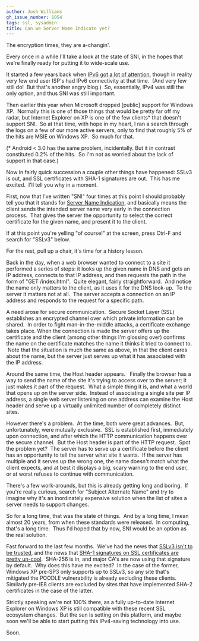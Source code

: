 ```yaml
---
author: Josh Williams
gh_issue_number: 1054
tags: ssl, sysadmin
title: Can we Server Name Indicate yet?
---
```




The encryption times, they are a-changin'.

Every once in a  while I'll take a look at the state of SNI, in the hopes that we're  finally ready for putting it to wide-scale use.

It started a few years back when [IPv6 got a lot of attention](http://www.worldipv6day.org/),  though in reality very few end user ISP's had IPv6 connectivity at that  time.  (And very few still do!  But that's another angry blog.)  So,  essentially, IPv4 was still the only option, and thus SNI was still  important.

Then earlier this year when Microsoft dropped [public]  support for Windows XP.  Normally this is one of those things that would  be pretty far off my radar, but Internet Explorer on XP is one of the  few clients* that doesn't support SNI.  So at that time, with hope in my  heart, I ran a search through the logs on a few of our more active  servers, only to find that roughly 5% of the hits are MSIE on Windows  XP.  So much for that.

(* Android < 3.0 has the same problem,  incidentally. But it in contrast constituted 0.2% of the hits.  So I'm  not as worried about the lack of support in that case.)

Now in  fairly quick succession a couple other things have happened: SSLv3 is  out, and SSL certificates with SHA-1 signatures are out.  This has me  excited.  I'll tell you why in a moment.

First, now that I've written "SNI" four times at this point I should probably tell you that it stands for [Server Name Indication](http://en.wikipedia.org/wiki/Server_Name_Indication),  and basically means the client sends the intended server name very  early in the connection process.  That gives the server the opportunity  to select the correct certificate for the given name, and present it to  the client.

If at this point you're yelling "of course!" at the screen, press Ctrl-F and search for "SSLv3" below.

For the rest, pull up a chair, it's time for a history lesson.

Back  in the day, when a web browser wanted to connect to a site it performed  a series of steps: it looks up the given name in DNS and gets an IP  address, connects to that IP address, and then requests the path in the  form of "GET /index.html".  Quite elegant, fairly straightforward.  And  notice the name only matters to the client, as it uses it for the DNS  look-up.  To the server it matters not at all.  The server accepts a  connection on an IP address and responds to the request for a specific path.

A need arose for secure communication.  Secure Socket Layer  (SSL) establishes an encrypted channel over which private information  can be shared.  In order to fight man-in-the-middle attacks, a  certificate exchange takes place. When the connection is made the server  offers up the certificate and the client (among other things I'm  glossing over) confirms the name on the certificate matches the name it  thinks it tried to connect to.  Note that the situation is much the same  as above, in that the client cares about the name, but the server just  serves up what it has associated with the IP address.

Around the  same time, the Host header appears.   Finally the browser has a way to  send the name of the site it's trying to access over to the server; it  just makes it part of the request.  What a simple thing it is, and what a  world that opens up on the server side.  Instead of associating a  single site per IP address, a single web server listening on one address  can examine the Host header and serve up a virtually unlimited number  of completely distinct sites.

However there's a problem.  At the  time, both were great advances.  But, unfortunately, were mutually  exclusive.  SSL is established first, immediately upon connection, and  after which the HTTP communication happens over the secure channel.  But  the Host header is part of the HTTP request.  Spot the problem yet?   The server has to serve up a certificate before the client has an  opportunity to tell the server what site it wants.  If the server has  multiple and it serves up the wrong one, the name doesn't match what the  client expects, and at best it displays a big, scary warning to the end  user, or at worst refuses to continue with communication.

There's  a few work-arounds, but this is already getting long and boring.  If  you're really curious, search for "Subject Alternate Name" and try to  imagine why it's an inordinately expensive solution when the list of  sites a server needs to support changes.

So for a long time, that  was the state of things.  And by a long time, I mean almost 20 years,  from when these standards were released.  In computing, that's a long  time.  Thus I'd hoped that by now, SNI would be an option as the real  solution.

Fast forward to the last few months.  We've had the news that [SSLv3 isn't to be trusted](https://isc.sans.edu/diary/SSLv3+POODLE+Vulnerability+Official+Release/18827), and the news that [SHA-1 signatures on SSL certificates are pretty un-cool](http://googleonlinesecurity.blogspot.com/2014/09/gradually-sunsetting-sha-1.html).   SHA-256 is in, and major CA's are now using that signature by default.   Why does this have me excited?  In the case of the former, Windows XP  pre-SP3 only supports up to SSLv3, so any site that's mitigated the  POODLE vulnerability is already excluding these clients.  Similarly  pre-IE8 clients are excluded by sites that have implemented SHA-2  certificates in the case of the latter.

Strictly speaking we're  not 100% there, as a fully up-to-date Internet Explorer on Windows XP is  still compatible with these recent SSL ecosystem changes.  But the sun  is setting on this platform, and maybe soon we'll be able to start  putting this IPv4-saving technology into use.

Soon.


